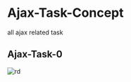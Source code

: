# Ajax-Task-Concept
all ajax related task



Ajax-Task-0
------------
![rd](https://user-images.githubusercontent.com/78407424/130915552-7b3e927e-c1de-4be6-b68e-c673b8163329.png)


